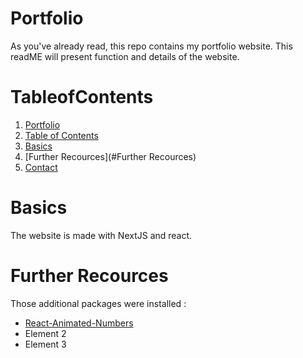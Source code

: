 # Portfolio

As you've already read, this repo contains my portfolio website. This readME will present function and details of the website. 

# TableofContents

1. [Portfolio](#Portfolio)
2. [Table of Contents](#TableofContents)
3. [Basics](#Basics)
4. [Further Recources](#Further Recources)
9. [Contact](#Contact)

# Basics

The website is made with NextJS and react.

# Further Recources

Those additional packages were installed : 

- [React-Animated-Numbers](https://www.npmjs.com/package/react-animated-number)
- Element 2
- Element 3

